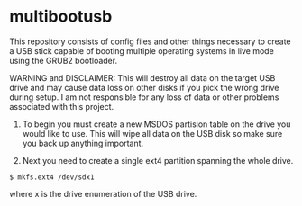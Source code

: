 # multibootusb
This repository consists of config files and other things necessary to create a USB stick capable of booting multiple operating systems in live mode using the GRUB2 bootloader.

WARNING and DISCLAIMER: This will destroy all data on the target USB drive and may cause data loss on other disks if you pick the wrong drive during setup. I am not responsible for any loss of data or other problems associated with this project.

1. To begin you must create a new MSDOS partision table on the drive you would like to use. This will wipe all data on the USB disk so make sure you back up anything important.

2. Next you need to create a single ext4 partition spanning the whole drive. 
```
$ mkfs.ext4 /dev/sdx1
```
 where x is the drive enumeration of the USB drive. 
